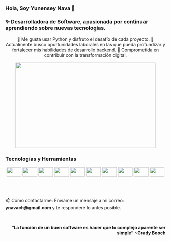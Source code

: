### Hola, Soy Yunensey Nava 👋

### ✨ Desarrolladora de Software, apasionada por continuar aprendiendo sobre nuevas tecnologías. 

<p align="center">
🌱 Me gusta usar Python y disfruto el desafío de cada proyecto.
🔭 Actualmente busco oportunidades laborales en las que pueda profundizar y fortalecer mis habilidades de desarrollo backend.
👯 Comprometida en contribuir con la transformación digital.
</p>

<p align="center">
  <img width="440" height="270" src="https://github.com/ynavach/ynavach/assets/118191014/1b68ec61-6c32-41ea-9624-2ff8ec4c8af1">
</p>

### Tecnologías y Herramientas
<p align="center">
<img width="46" height="30" src="https://github.com/ynavach/ynavach/assets/118191014/3291bf4c-be2a-4100-9a97-14c903af9a2b">
<img width="46" height="30" src="https://github.com/ynavach/ynavach/assets/118191014/1b437a92-1816-4fd6-b2b5-2d42797d9fe5">
<img width="46" height="30" src="https://github.com/ynavach/ynavach/assets/118191014/31cfeb62-3fe3-453b-ad25-911b3fc7ac3f)">
<img width="46" height="30" src="https://github.com/ynavach/ynavach/assets/118191014/f51a700f-2f3f-4f92-9c15-3097cb993b4e">
<img width="46" height="30" src="https://github.com/ynavach/ynavach/assets/118191014/0271e10b-5107-49ab-9d58-94759545918f">
<img width="46" height="30" src="https://github.com/ynavach/ynavach/assets/118191014/f65b3d4b-4300-4565-ac02-c2d44e483f2a">
<img width="46" height="30" src="https://github.com/ynavach/ynavach/assets/118191014/e510b300-5271-4b79-a24c-c57c4c93c3a7">
<img width="46" height="30" src="https://github.com/ynavach/ynavach/assets/118191014/bb127319-852b-45e7-b78d-5a17cac731c9">
<img width="46" height="30" src="https://github.com/ynavach/ynavach/assets/118191014/2b942d11-143c-4671-991e-27b831af3860">
<img width="46" height="30" src="https://github.com/ynavach/ynavach/assets/118191014/76c11863-28ab-4b45-a24b-a6ac76d93a6c">
</p>

<br />
<br />

<p align="left">
📫 Cómo contactarme: Envíame un mensaje a mi correo: <b> ynavach@gmail.com </b> y te responderé lo antes posible.
</p>

<br />

<p align="right">
<b>“La función de un buen software es hacer que lo complejo aparente ser simple” 
~Grady Booch </b>
</p>


